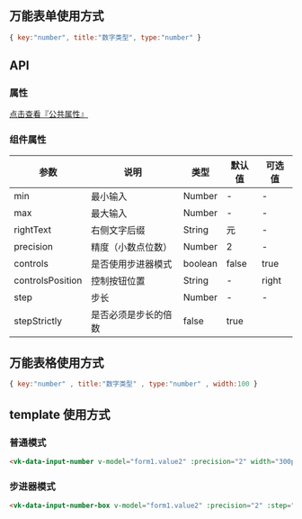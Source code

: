 ## 万能表单使用方式

```js
{ key:"number", title:"数字类型", type:"number" }
```

## API

### 属性

[点击查看『公共属性』](https://gitee.com/vk-uni/vk-uni-cloud-router/wikis/pages?sort_id=4051177&doc_id=975983)

### 组件属性

| 参数             | 说明                           | 类型    | 默认值  | 可选值 |
|------------------|-------------------------------|---------|--------|-------|
| min            | 最小输入 | Number  | - | -  |
| max            | 最大输入 | Number  | - | -  |
| rightText          | 右侧文字后缀 | String  | 元 | - |
| precision            | 精度（小数点位数） | Number  | 2 | -  |
| controls            |是否使用步进器模式 | boolean  |  false | true |
| controlsPosition            |控制按钮位置| String  |  - | right |
| step          | 步长 | Number|  - | - |
| stepStrictly            | 是否必须是步长的倍数 | false | true  |


## 万能表格使用方式

```js
{ key:"number" , title:"数字类型" , type:"number" , width:100 }
```


## template 使用方式
### 普通模式 
```html
<vk-data-input-number v-model="form1.value2" :precision="2" width="300px" placeholder="请输入数字"></vk-data-input-number>
```
### 步进器模式
```html
<vk-data-input-number-box v-model="form1.value2" :precision="2" :step="0.01" width="200px" placeholder="请输入数字"></vk-data-input-number-box>
```
